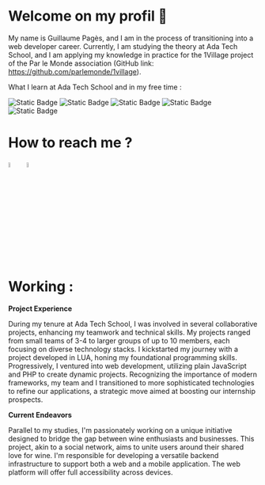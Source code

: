 # Welcome on my profil 👋

My name is Guillaume Pagès, and I am in the process of transitioning into a web developer career. Currently, I am studying the theory at Ada Tech School, and I am applying my knowledge in practice for the 1Village project of the Par le Monde association (GitHub link: https://github.com/parlemonde/1village).

What I learn at Ada Tech School and in my free time :

![Static Badge](https://img.shields.io/badge/IDE%20-%20VSCode-blue)
![Static Badge](https://img.shields.io/badge/Code%20-%20JavaScript-blue)
![Static Badge](https://img.shields.io/badge/Code%20-%20TypeScript-blue)
![Static Badge](https://img.shields.io/badge/Cloud%20-%20AWS-blue)
![Static Badge](https://img.shields.io/badge/Framework-Next.js-blue)

# How to reach me ? 

[<img src="https://img.icons8.com/color/48/000000/linkedin.png" width="5%"/>](https://www.linkedin.com/in/guillaume-pages-bb5272118/) &nbsp; <a href="mailto:guillaumepages@outlook.com"> <img src="https://upload.wikimedia.org/wikipedia/commons/9/90/Outlook.com_icon_%282012-2019%29.svg" width="5%"/></a>

# Working :

**Project Experience**

During my tenure at Ada Tech School, I was involved in several collaborative projects, enhancing my teamwork and technical skills. My projects ranged from small teams of 3-4 to larger groups of up to 10 members, each focusing on diverse technology stacks. I kickstarted my journey with a project developed in LUA, honing my foundational programming skills. Progressively, I ventured into web development, utilizing plain JavaScript and PHP to create dynamic projects. Recognizing the importance of modern frameworks, my team and I transitioned to more sophisticated technologies to refine our applications, a strategic move aimed at boosting our internship prospects.

**Current Endeavors**

Parallel to my studies, I'm passionately working on a unique initiative designed to bridge the gap between wine enthusiasts and businesses. This project, akin to a social network, aims to unite users around their shared love for wine. I'm responsible for developing a versatile backend infrastructure to support both a web and a mobile application. The web platform will offer full accessibility across devices.




